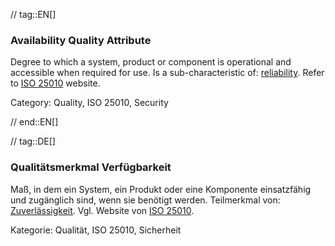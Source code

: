 // tag::EN[]
### Availability Quality Attribute
Degree to which a system, product or component is operational and accessible when required for use.
Is a sub-characteristic of: [reliability](#term-reliability-quality-attribute).
Refer to [ISO 25010](http://iso25000.com/index.php/en/iso-25000-standards/iso-25010) website.

Category: Quality, ISO 25010, Security


// end::EN[]

// tag::DE[]
### Qualitätsmerkmal Verfügbarkeit

Maß, in dem ein System, ein Produkt oder eine Komponente einsatzfähig
und zugänglich sind, wenn sie benötigt werden. Teilmerkmal von:
[Zuverlässigkeit](#term-reliability-quality-attribute). Vgl. Website von [ISO
25010](http://iso25000.com/index.php/en/iso-25000-standards/iso-25010).

Kategorie: Qualität, ISO 25010, Sicherheit
